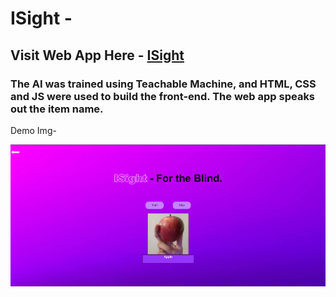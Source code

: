 # ISight -
## Visit Web App Here - <a href="chet-ag09.github,.io/isight" >ISight</a>

### The AI was trained using Teachable Machine, and HTML, CSS and JS were used to build the front-end. The web app speaks out the item name.

Demo Img-

<img src="imgs/demo.png" alt="">
